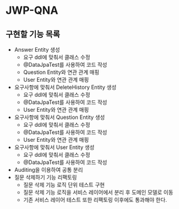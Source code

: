 # JWP-QNA
## 구현할 기능 목록
* Answer Entity 생성
  * 요구 ddl에 맞춰서 클래스 수정
  * @DataJpaTest를 사용하여 코드 작성
  * Question Entity와 연관 관계 매핑
  * User Entity와 연관 관계 매핑
* 요구사항에 맞춰서 DeleteHistory Entity 생성
  * 요구 ddl에 맞춰서 클래스 수정
  * @DataJpaTest를 사용하여 코드 작성
  * User Entity와 연관 관계 매핑
* 요구사항에 맞춰서 Question Entity 생성
  * 요구 ddl에 맞춰서 클래스 수정
  * @DataJpaTest를 사용하여 코드 작성
  * User Entity와 연관 관계 매핑
* 요구사항에 맞춰서 User Entity 생성
  * 요구 ddl에 맞춰서 클래스 수정
  * @DataJpaTest를 사용하여 코드 작성
* Auditing을 이용하여 공통 분리
* 질문 삭제하기 기능 리팩토링
  * 질문 삭제 기능 로직 단위 테스트 구현
  * 질문 삭제 기능 로직을 서비스 레이어에서 분리 후 도메인 모델로 이동
  * 기존 서비스 레이어 테스트 또한 리팩토링 이후에도 통과해야 한다.
